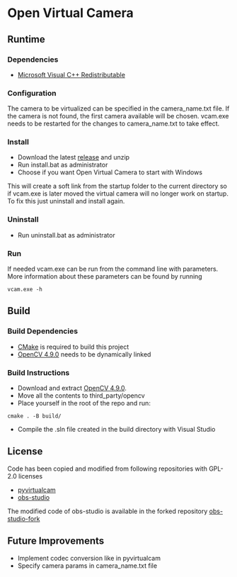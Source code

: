 # Open Virtual Camera

## Runtime

### Dependencies
* [Microsoft Visual C++ Redistributable](https://learn.microsoft.com/en-US/cpp/windows/latest-supported-vc-redist?view=msvc-170#visual-studio-2015-2017-2019-and-2022)

### Configuration
The camera to be virtualized can be specified in the camera_name.txt file. If the camera is not found, the first camera available will be chosen.
vcam.exe needs to be restarted for the changes to camera_name.txt to take effect.

### Install
* Download the latest [release](https://github.com/FFGustaf/open_virtual_camera/releases) and unzip
* Run install.bat as administrator
* Choose if you want Open Virtual Camera to start with Windows

This will create a soft link from the startup folder to the current directory so if vcam.exe is later moved the virtual camera will no longer work on startup.
To fix this just uninstall and install again.

### Uninstall
* Run uninstall.bat as administrator

### Run
If needed vcam.exe can be run from the command line with parameters.
More information about these parameters can be found by running
```Batchfile
vcam.exe -h
```

## Build 
### Build Dependencies
* [CMake](https://cmake.org/download/) is required to build this project
* [OpenCV 4.9.0](https://github.com/opencv/opencv/releases/download/4.9.0/opencv-4.9.0-windows.exe) needs to be dynamically linked

### Build Instructions
* Download and extract [OpenCV 4.9.0](https://github.com/opencv/opencv/releases/download/4.9.0/opencv-4.9.0-windows.exe). 
* Move all the contents to third_party/opencv
* Place yourself in the root of the repo and run:

```Batchfile
cmake . -B build/
```

* Compile the .sln file created in the build directory with Visual Studio

## License
Code has been copied and modified from following repositories with GPL-2.0 licenses
* [pyvirtualcam](https://github.com/letmaik/pyvirtualcam)
* [obs-studio](https://github.com/obsproject/obs-studio)

The modified code of obs-studio is available in the forked repository [obs-studio-fork](https://github.com/FFGustaf/obs-studio-fork)

## Future Improvements
* Implement codec conversion like in pyvirtualcam
* Specify camera params in camera_name.txt file

